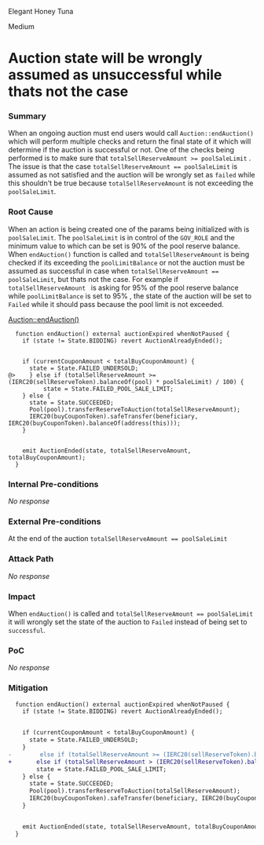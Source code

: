 Elegant Honey Tuna

Medium

# Auction state will be wrongly assumed as unsuccessful while thats not the case

### Summary

When an ongoing auction must end users would call `Auction::endAuction()` which will perform multiple checks and return the final state of it which will determine if the auction is successful or not. One of the checks being performed is to make sure that `totalSellReserveAmount >= poolSaleLimit` . The issue is that the case `totalSellReserveAmount == poolSaleLimit` is assumed as not satisfied and the auction will be wrongly set as `failed` while this shouldn't be true because `totalSellReserveAmount` is not exceeding the `poolSaleLimit`. 

### Root Cause

When an action is being created one of the params being initialized with is `poolSaleLimit`.  The `poolSaleLimit` is in control of the `GOV_ROLE` and the minimum value to which can be set is 90% of the pool reserve balance. When `endAuction()` function is called and `totalSellReserveAmount` is being checked if its exceeding the `poolLimitBalance` or not the auction must be assumed as successful in case when `totalSellReserveAmount == poolSaleLimit`, but thats not the case. For example if  `totalSellReserveAmount ` is asking for 95% of the pool reserve balance while `poolLimitBalance` is set to 95% , the state of the auction will be set to `Failed` while it should pass because the pool limit is not exceeded.

[Auction::endAuction()](https://github.com/sherlock-audit/2024-12-plaza-finance/blob/14a962c52a8f4731bbe4655a2f6d0d85e144c7c2/plaza-evm/src/Auction.sol#L336-L350)

```solidity
  function endAuction() external auctionExpired whenNotPaused {
    if (state != State.BIDDING) revert AuctionAlreadyEnded();


    if (currentCouponAmount < totalBuyCouponAmount) {
      state = State.FAILED_UNDERSOLD;
@>    } else if (totalSellReserveAmount >= (IERC20(sellReserveToken).balanceOf(pool) * poolSaleLimit) / 100) {
          state = State.FAILED_POOL_SALE_LIMIT;
    } else {
      state = State.SUCCEEDED;
      Pool(pool).transferReserveToAuction(totalSellReserveAmount);
      IERC20(buyCouponToken).safeTransfer(beneficiary, IERC20(buyCouponToken).balanceOf(address(this)));
    }


    emit AuctionEnded(state, totalSellReserveAmount, totalBuyCouponAmount);
  }
```

### Internal Pre-conditions

_No response_

### External Pre-conditions

At the end of the auction `totalSellReserveAmount == poolSaleLimit`

### Attack Path

_No response_

### Impact

When `endAuction()` is called and `totalSellReserveAmount == poolSaleLimit` it will wrongly set the state of the auction to `Failed` instead of being set to  `successful`.

### PoC

_No response_

### Mitigation

```diff
  function endAuction() external auctionExpired whenNotPaused {
    if (state != State.BIDDING) revert AuctionAlreadyEnded();


    if (currentCouponAmount < totalBuyCouponAmount) {
      state = State.FAILED_UNDERSOLD;
    }
-        else if (totalSellReserveAmount >= (IERC20(sellReserveToken).balanceOf(pool) * poolSaleLimit) / 100) 
+       else if (totalSellReserveAmount > (IERC20(sellReserveToken).balanceOf(pool) * poolSaleLimit) / 100) {
        state = State.FAILED_POOL_SALE_LIMIT;
    } else {
      state = State.SUCCEEDED;
      Pool(pool).transferReserveToAuction(totalSellReserveAmount);
      IERC20(buyCouponToken).safeTransfer(beneficiary, IERC20(buyCouponToken).balanceOf(address(this)));
    }


    emit AuctionEnded(state, totalSellReserveAmount, totalBuyCouponAmount);
  }
```